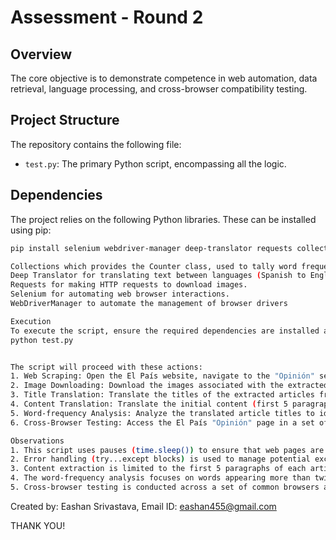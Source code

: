 # Assessment - Round 2

## Overview

The core objective is to demonstrate competence in web automation, data retrieval, language processing, and cross-browser compatibility testing.

## Project Structure

The repository contains the following file:
-   `test.py`: The primary Python script, encompassing all the logic. 

## Dependencies

The project relies on the following Python libraries.  These can be installed using pip:

```bash
pip install selenium webdriver-manager deep-translator requests collections

Collections which provides the Counter class, used to tally word frequencies.
Deep Translator for translating text between languages (Spanish to English in this case).
Requests for making HTTP requests to download images.
Selenium for automating web browser interactions.
WebDriverManager to automate the management of browser drivers

Execution
To execute the script, ensure the required dependencies are installed and you have a stable internet connection. Run the script from your terminal:
python test.py


The script will proceed with these actions:
1. Web Scraping: Open the El País website, navigate to the "Opinión" section, and extract the titles, links, initial content (the first 5 paragraphs), and image URLs from the first 5 articles.
2. Image Downloading: Download the images associated with the extracted articles, saving them as article_1.jpg, article_2.jpg, and so on.
3. Title Translation: Translate the titles of the extracted articles from Spanish to English. Both the original and translated titles are then printed to the console.
4. Content Translation: Translate the initial content (first 5 paragraphs) of the extracted articles from Spanish to English. The translated content is printed.
5. Word-frequency Analysis: Analyze the translated article titles to identify words that appear more than twice. The frequency of these words is then displayed.
6. Cross-Browser Testing: Access the El País "Opinión" page in a set of pre-defined browser configurations, using a remote testing service. The titles of the first 5 articles, as rendered in each browser environment, are printed.

Observations
1. This script uses pauses (time.sleep()) to ensure that web pages are fully loaded before attempting to interact with their elements. This helps prevent common errors related to asynchronous page loading.
2. Error handling (try...except blocks) is used to manage potential exceptions during the web scraping process, such as elements not being found/network connectivity issues.
3. Content extraction is limited to the first 5 paragraphs of each article. This was done to keep the processing load reasonable.
4. The word-frequency analysis focuses on words appearing more than twice in the translated titles.
5. Cross-browser testing is conducted across a set of common browsers and operating systems to demonstrate compatibility.

```
Created by: Eashan Srivastava,
Email ID: eashan455@gmail.com

THANK YOU! 
